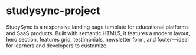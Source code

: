# studysync-project
StudySync is a responsive landing page template for educational platforms and SaaS products. Built with semantic HTML5, it features a modern layout, hero section, features grid, testimonials, newsletter form, and footer—ideal for learners and developers to customize.
